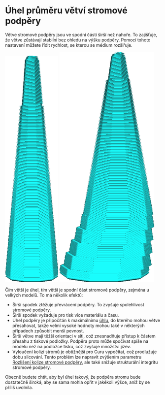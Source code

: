 Úhel průměru větví stromové podpěry
====
Větve stromové podpěry jsou ve spodní části širší než nahoře. To zajišťuje, že větve zůstávají stabilní bez ohledu na výšku podpěry. Pomocí tohoto nastavení můžete řídit rychlost, se kterou se médium rozšiřuje.

![Tvar větve s úhlem průměru 5°](../../../articles/images/support_tree_branch_diameter_1_4mm_5.png)
![Tvar větve s úhlem průměru 10°](../../../articles/images/support_tree_branch_diameter_angle_10.png)

Čím větší je úhel, tím větší je spodní část stromové podpěry, zejména u velkých modelů. To má několik efektů:
* Širší spodek ztěžuje převrácení podpěry. To zvyšuje spolehlivost stromové podpěry.
* Širší spodek vyžaduje pro tisk více materiálu a času.
* Úhel podpěry je připočítán k maximálnímu [úhlu](support_tree_angle.md), do kterého mohou větve přesahovat, takže velmi vysoké hodnoty mohou také v některých případech způsobit menší pevnost.
* Širší větve mají těžší orientaci v síti, což znesnadňuje přístup k částem přesahu z tiskové podložky. Podpěra proto může spočívat spíše na modelu než na podložce tisku, což zvyšuje množství jizev.
* Vyloučení kolizí stromů je obtížnější pro Curu vypočítat, což prodlužuje dobu slicování. Tento problém lze napravit zvýšením parametru [Rozlišení kolize stromové podpěry](support_tree_collision_resolution.md), ale také snižuje strukturální integritu stromové podpěry.

Obecně budete chtít, aby byl úhel takový, že podpěra stromu bude dostatečně široká, aby se sama mohla opřít v jakékoli výšce, aniž by se příliš uvolnila.
